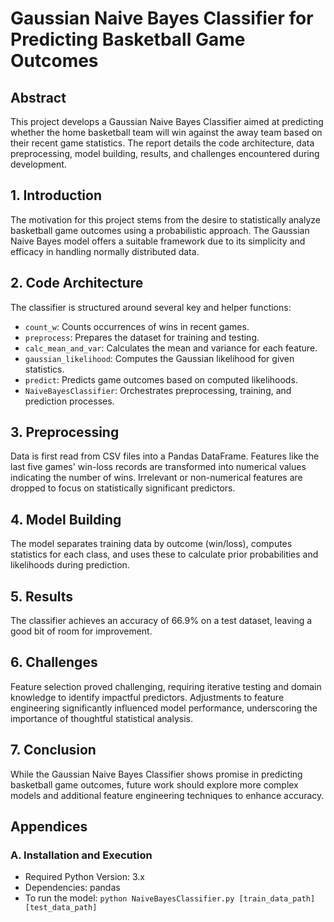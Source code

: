 # Gaussian Naive Bayes Classifier for Predicting Basketball Game Outcomes

## Abstract
This project develops a Gaussian Naive Bayes Classifier aimed at predicting whether the home basketball team will win against the away team based on their recent game statistics. The report details the code architecture, data preprocessing, model building, results, and challenges encountered during development.

## 1. Introduction
The motivation for this project stems from the desire to statistically analyze basketball game outcomes using a probabilistic approach. The Gaussian Naive Bayes model offers a suitable framework due to its simplicity and efficacy in handling normally distributed data.

## 2. Code Architecture
The classifier is structured around several key and helper functions:
- `count_w`: Counts occurrences of wins in recent games.
- `preprocess`: Prepares the dataset for training and testing.
- `calc_mean_and_var`: Calculates the mean and variance for each feature.
- `gaussian_likelihood`: Computes the Gaussian likelihood for given statistics.
- `predict`: Predicts game outcomes based on computed likelihoods.
- `NaiveBayesClassifier`: Orchestrates preprocessing, training, and prediction processes.

## 3. Preprocessing
Data is first read from CSV files into a Pandas DataFrame. Features like the last five games' win-loss records are transformed into numerical values indicating the number of wins. Irrelevant or non-numerical features are dropped to focus on statistically significant predictors.

## 4. Model Building
The model separates training data by outcome (win/loss), computes statistics for each class, and uses these to calculate prior probabilities and likelihoods during prediction.

## 5. Results
The classifier achieves an accuracy of 66.9% on a test dataset, leaving a good bit of room for improvement. 

## 6. Challenges
Feature selection proved challenging, requiring iterative testing and domain knowledge to identify impactful predictors. Adjustments to feature engineering significantly influenced model performance, underscoring the importance of thoughtful statistical analysis.

## 7. Conclusion
While the Gaussian Naive Bayes Classifier shows promise in predicting basketball game outcomes, future work should explore more complex models and additional feature engineering techniques to enhance accuracy.

## Appendices
### A. Installation and Execution
- Required Python Version: 3.x
- Dependencies: pandas
- To run the model: `python NaiveBayesClassifier.py [train_data_path] [test_data_path]`

